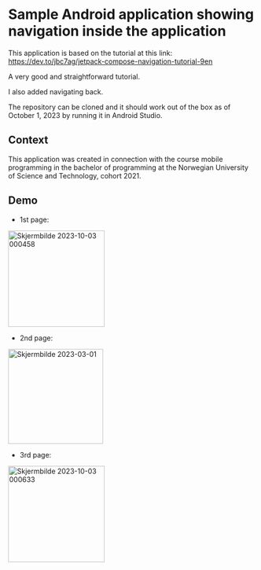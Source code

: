 # Sample Android application showing navigation inside the application

This application is based on the tutorial at this link: https://dev.to/jbc7ag/jetpack-compose-navigation-tutorial-9en

A very good and straightforward tutorial.

I also added navigating back.

The repository can be cloned and it should work out of the box as of October 1, 2023 by running it in Android Studio.

## Context

This application was created in connection with the course mobile programming in the bachelor of programming at the Norwegian University of Science and Technology, cohort 2021.

## Demo

- 1st page:

<img width="196" alt="Skjermbilde 2023-10-03 000458" src="https://github.com/ArnaudDuhamel/2_activities_app/assets/113102976/29a7b119-4591-4103-b751-03853afcbebf">

- 2nd page:

<img width="193" alt="Skjermbilde 2023-03-01 " src="https://github.com/ArnaudDuhamel/2_activities_app/assets/113102976/034e27e0-49a1-4802-a00f-bd93148a1d23">

- 3rd page:

<img width="196" alt="Skjermbilde 2023-10-03 000633" src="https://github.com/ArnaudDuhamel/2_activities_app/assets/113102976/c6cd4b65-74f5-48c2-ba52-ef552d4f113f">
